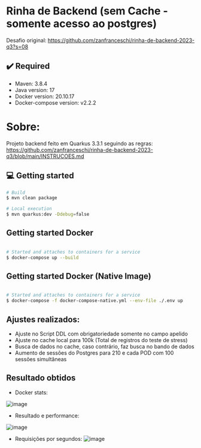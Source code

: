 # Rinha de Backend (sem Cache - somente acesso ao postgres)

Desafio original:
https://github.com/zanfranceschi/rinha-de-backend-2023-q3?s=08



## ✔️ Required
* Maven: 3.8.4
* Java version: 17
* Docker version: 20.10.17
* Docker-compose version: v2.2.2

# Sobre:
Projeto backend feito em Quarkus 3.3.1 seguindo as regras:
https://github.com/zanfranceschi/rinha-de-backend-2023-q3/blob/main/INSTRUCOES.md


## 💻 Getting started

```bash
# Build 
$ mvn clean package

# Local execution
$ mvn quarkus:dev -Ddebug=false
```


## Getting started Docker
```bash

# Started and attaches to containers for a service
$ docker-compose up --build
```


## Getting started Docker (Native Image)
```bash

# Started and attaches to containers for a service
$ docker-compose -f docker-compose-native.yml --env-file ./.env up
```






## Ajustes realizados:

* Ajuste no Script DDL com obrigatoriedade somente no campo apelido
* Ajuste no cache local para 100k (Total de registros do teste de stress)
* Busca de dados no cache, caso contrário, faz busca no bando de dados
* Aumento de sessões do Postgres para 210 e cada POD com 100 sessões simultâneas



## Resultado obtidos

* Docker stats:

![image](https://github.com/zsantana/rinha-backend-by-bruno-borges/assets/17239827/b494d062-c8ad-4299-93cf-c264e68910ee)


* Resultado e performance:

![image](https://github.com/zsantana/rinha-backend-by-bruno-borges/assets/17239827/3675a4b7-6f06-4b55-b09d-64074562aa99)



* Requisições por segundos:
![image](https://github.com/zsantana/rinha-backend-by-bruno-borges/assets/17239827/c4339b73-778c-4cfb-9031-6a49d8b97e15)

